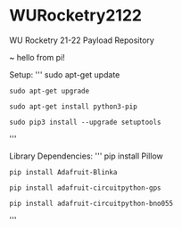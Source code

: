 # WURocketry2122
WU Rocketry 21-22 Payload Repository

~ hello from pi!

Setup:
'''
    sudo apt-get update

    sudo apt-get upgrade

    sudo apt-get install python3-pip

    sudo pip3 install --upgrade setuptools
'''

Library Dependencies:
'''
    pip install Pillow

    pip install Adafruit-Blinka

    pip install adafruit-circuitpython-gps

    pip install adafruit-circuitpython-bno055
'''
